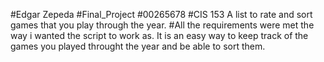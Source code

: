 #Edgar Zepeda
#Final_Project
#00265678
#CIS 153
A list to rate and sort games that you play through the year.
#All the requirements were met the way i wanted the script to work as. It is an easy way to keep track of the games you played throught the year and be able to sort them.

